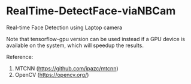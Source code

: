 # RealTime-DetectFace-viaNBCam
Real-time Face Detection using Laptop camera

Note that tensorflow-gpu version can be used instead if a GPU device is available on the system, which will speedup the results.

Reference:
1. MTCNN (https://github.com/ipazc/mtcnn)
2. OpenCV (https://opencv.org/)
